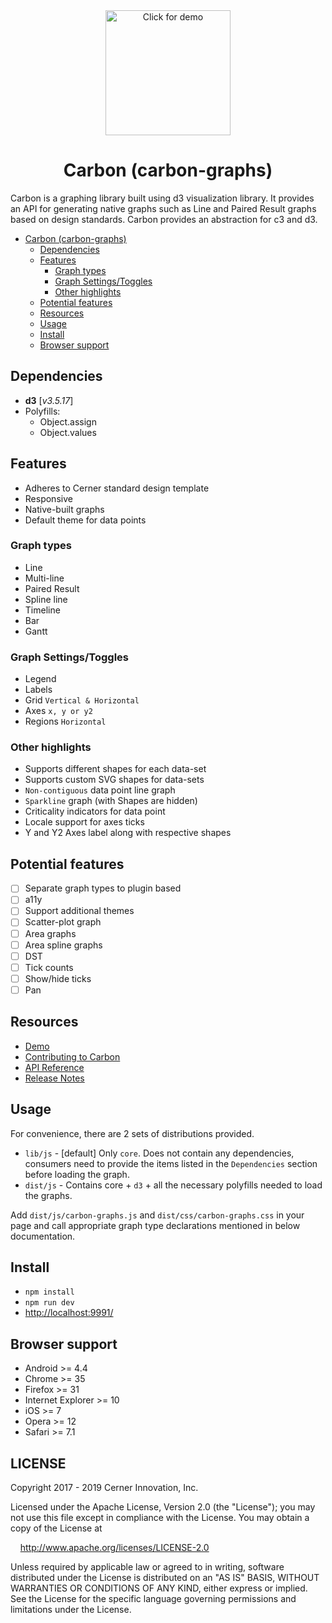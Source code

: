 <div align="center">
  <a href="https://pages.github.com/cerner/carbon-graphs/">
    <img width="200" height="200" alt="Click for demo" src="https://github.com/cerner/carbon-graphs/raw/master/build/assets/icons/Carbon_256.png">
  </a>
</div>

<h1 align="center">
  Carbon (carbon-graphs)
</h1>

Carbon is a graphing library built using d3 visualization library. It provides an API for generating native graphs such as Line and Paired Result graphs based on design standards.
Carbon provides an abstraction for c3 and d3.

-   [Carbon (carbon-graphs)](#carbon-carbon-graphs)
    -   [Dependencies](#dependencies)
    -   [Features](#features)
        -   [Graph types](#graph-types)
        -   [Graph Settings/Toggles](#graph-settingstoggles)
        -   [Other highlights](#other-highlights)
    -   [Potential features](#potential-features)
    -   [Resources](#resources)
    -   [Usage](#usage)
    -   [Install](#install)
    -   [Browser support](#browser-support)

## Dependencies

-   **d3** [_v3.5.17_]
-   Polyfills:
    -   Object.assign
    -   Object.values

## Features

-   Adheres to Cerner standard design template
-   Responsive
-   Native-built graphs
-   Default theme for data points

### Graph types

-   Line
-   Multi-line
-   Paired Result
-   Spline line
-   Timeline
-   Bar
-   Gantt

### Graph Settings/Toggles

-   Legend
-   Labels
-   Grid `Vertical & Horizontal`
-   Axes `x, y or y2`
-   Regions `Horizontal`

### Other highlights

-   Supports different shapes for each data-set
-   Supports custom SVG shapes for data-sets
-   `Non-contiguous` data point line graph
-   `Sparkline` graph (with Shapes are hidden)
-   Criticality indicators for data point
-   Locale support for axes ticks
-   Y and Y2 Axes label along with respective shapes

## Potential features

-   [ ] Separate graph types to plugin based
-   [ ] a11y
-   [ ] Support additional themes
-   [ ] Scatter-plot graph
-   [ ] Area graphs
-   [ ] Area spline graphs
-   [ ] DST
-   [ ] Tick counts
-   [ ] Show/hide ticks
-   [ ] Pan

## Resources

-   [Demo](https://pages.github.com/cerner/carbon-graphs/)
-   [Contributing to Carbon](docs/contributing/README.md)
-   [API Reference](docs/README.md)
-   [Release Notes](https://github.com/cerner/carbon-graphs/releases)

## Usage

For convenience, there are 2 sets of distributions provided.

-   `lib/js` - [default] Only `core`. Does not contain any dependencies, consumers need to provide the items listed in the `Dependencies` section before loading the graph.
-   `dist/js` - Contains core + `d3` + all the necessary polyfills needed to load the graphs.

Add `dist/js/carbon-graphs.js` and `dist/css/carbon-graphs.css` in your page and call appropriate graph type declarations mentioned in below documentation.

## Install

-   `npm install`
-   `npm run dev`
-   [http://localhost:9991/](http://localhost:9991/)

## Browser support

-   Android >= 4.4
-   Chrome >= 35
-   Firefox >= 31
-   Internet Explorer >= 10
-   iOS >= 7
-   Opera >= 12
-   Safari >= 7.1

## LICENSE

Copyright 2017 - 2019 Cerner Innovation, Inc.

Licensed under the Apache License, Version 2.0 (the "License"); you may not use this file except in compliance with the License. You may obtain a copy of the License at

&nbsp;&nbsp;&nbsp;&nbsp;http://www.apache.org/licenses/LICENSE-2.0

Unless required by applicable law or agreed to in writing, software distributed under the License is distributed on an "AS IS" BASIS, WITHOUT WARRANTIES OR CONDITIONS OF ANY KIND, either express or implied. See the License for the specific language governing permissions and limitations under the License.
